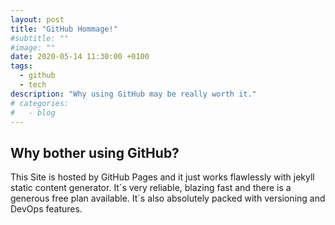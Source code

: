 ```yaml
---
layout: post
title: "GitHub Hommage!"
#subtitle: ""
#image: ""
date: 2020-05-14 11:30:00 +0100
tags:
  - github
  - tech
description: "Why using GitHub may be really worth it."
# categories:
#   - blog
---
```


## Why bother using GitHub?

This Site is hosted by GitHub Pages and it just works flawlessly with jekyll static content generator. It´s very reliable, blazing fast and there is a generous free plan available. It´s also absolutely packed with versioning and DevOps features.